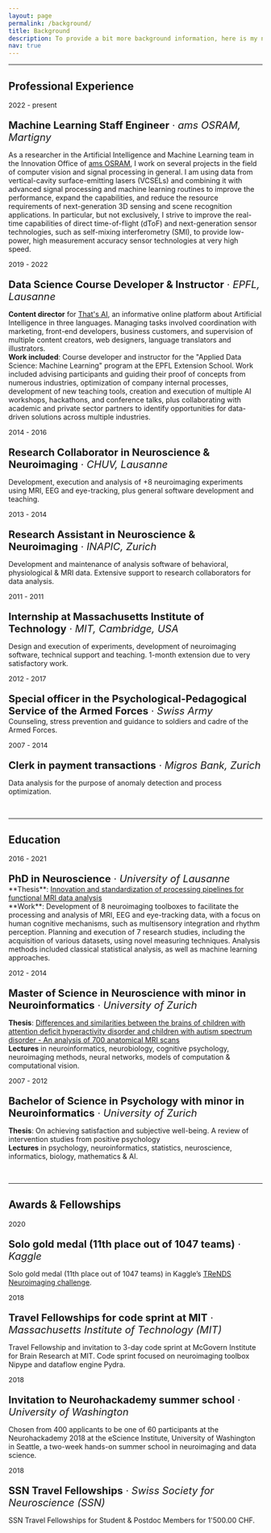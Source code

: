 ```yaml
---
layout: page
permalink: /background/
title: Background
description: To provide a bit more background information, here is my not so straightforward path through the academic and professional world.
nav: true
---
```

___
## Professional Experience

<p style="font-size:0.85rem; margin-bottom: 0">2022 - present</p>
<p style="font-size:1.25rem; margin-bottom: 0"><b>Machine Learning Staff Engineer</b> · <i>ams OSRAM, Martigny</i></p>

As a researcher in the Artificial Intelligence and Machine Learning team in the Innovation Office of <a href="https://ams-osram.com/">ams OSRAM</a>, I work on several projects in the field of computer vision and signal processing in general. I am using data from vertical-cavity surface-emitting lasers (VCSELs) and combining it with advanced signal processing and machine learning routines to improve the performance, expand the capabilities, and reduce the resource requirements of next-generation 3D sensing and scene recognition applications. In particular, but not exclusively, I strive to improve the real-time capabilities of direct time-of-flight (dToF) and next-generation sensor technologies, such as self-mixing interferometry (SMI), to provide low-power, high measurement accuracy sensor technologies at very high speed.

<p style="font-size:0.85rem; margin-bottom: 0">2019 - 2022</p>
<p style="font-size:1.25rem; margin-bottom: 0"><b>Data Science Course Developer & Instructor</b> · <i>EPFL, Lausanne</i></p>

**Content director** for <a href="https://www.thats-ai.org/">That's AI</a>, an informative online platform about Artificial Intelligence in three languages. Managing tasks involved coordination with marketing, front-end developers, business customers, and supervision of multiple content creators, web designers, language translators and illustrators.<br>**Work included**: Course developer and instructor for the "Applied Data Science: Machine Learning" program at the EPFL Extension School. Work included advising participants and guiding their proof of concepts from numerous industries, optimization of company internal processes, development of new teaching tools, creation and execution of multiple AI workshops, hackathons, and conference talks, plus collaborating with academic and private sector partners to identify opportunities for data-driven solutions across multiple industries.

<p style="font-size:0.85rem; margin-bottom: 0">2014 - 2016</p>
<p style="font-size:1.25rem; margin-bottom: 0"><b>Research Collaborator in Neuroscience & Neuroimaging</b> · <i>CHUV, Lausanne</i></p>

Development, execution and analysis of +8 neuroimaging experiments using MRI, EEG and eye-tracking, plus general software development and teaching.

<p style="font-size:0.85rem; margin-bottom: 0">2013 - 2014</p>
<p style="font-size:1.25rem; margin-bottom: 0"><b>Research Assistant in Neuroscience & Neuroimaging</b> · <i>INAPIC, Zurich</i></p>

Development and maintenance of analysis software of behavioral, physiological & MRI data. Extensive support to research collaborators for data analysis.

<p style="font-size:0.85rem; margin-bottom: 0">2011 - 2011</p>
<p style="font-size:1.25rem; margin-bottom: 0"><b>Internship at Massachusetts Institute of Technology</b> · <i>MIT, Cambridge, USA</i></p>

Design and execution of experiments, development of neuroimaging software, technical support and teaching. 1-month extension due to very satisfactory work.

<p style="font-size:0.85rem; margin-bottom: 0">2012 - 2017</p>
<p style="font-size:1.25rem; margin-bottom: 0"><b>Special officer in the Psychological-Pedagogical Service of the Armed Forces</b> · <i>Swiss Army</i></p>
Counseling, stress prevention and guidance to soldiers and cadre of the Armed Forces.

<p style="font-size:0.85rem; margin-bottom: 0">2007 - 2014</p>
<p style="font-size:1.25rem; margin-bottom: 0"><b>Clerk in payment transactions</b> · <i>Migros Bank, Zurich</i></p>

Data analysis for the purpose of anomaly detection and process optimization.

<br>

___
## Education

<p style="font-size:0.85rem; margin-bottom: 0">2016 - 2021</p>
<p style="font-size:1.25rem; margin-bottom: 0"><b>PhD in Neuroscience</b> · <i>University of Lausanne</i></p>
**Thesis**: <a href="/assets/pdf/Thesis_2021_PhD_Notter.pdf">Innovation and standardization of processing pipelines for functional MRI data analysis</a><br>**Work**: Development of 8 neuroimaging toolboxes to facilitate the processing and analysis of MRI, EEG and eye-tracking data, with a focus on human cognitive mechanisms, such as multisensory integration and rhythm perception. Planning and execution of 7 research studies, including the acquisition of various datasets, using novel measuring techniques. Analysis methods included classical statistical analysis, as well as machine learning approaches.

<p style="font-size:0.85rem; margin-bottom: 0">2012 - 2014</p>
<p style="font-size:1.25rem; margin-bottom: 0"><b>Master of Science in Neuroscience with minor in Neuroinformatics</b> · <i>University of Zurich</i></p>

**Thesis**: <a href="/assets/pdf/Thesis_2014_Master_Notter.pdf">Differences and similarities between the brains of children with attention deficit hyperactivity disorder and children with autism spectrum disorder - An analysis of 700 anatomical MRI scans</a><br>**Lectures** in neuroinformatics, neurobiology, cognitive psychology, neuroimaging methods, neural networks, models of computation & computational vision.

<p style="font-size:0.85rem; margin-bottom: 0">2007 - 2012</p>
<p style="font-size:1.25rem; margin-bottom: 0"><b>Bachelor of Science in Psychology with minor in Neuroinformatics</b> · <i>University of Zurich</i></p>

**Thesis**: On achieving satisfaction and subjective well-being. A review of intervention studies from positive psychology<br>**Lectures** in psychology, neuroinformatics, statistics, neuroscience, informatics, biology, mathematics & AI.

<br>

___
## Awards & Fellowships

<p style="font-size:0.85rem; margin-bottom: 0">2020</p>
<p style="font-size:1.25rem; margin-bottom: 0"><b>Solo gold medal (11th place out of 1047 teams)</b> · <i>Kaggle</i></p>

Solo gold medal (11th place out of 1047 teams) in Kaggle’s [TReNDS Neuroimaging challenge](https://www.kaggle.com/c/trends-assessment-prediction/leaderboard).

<p style="font-size:0.85rem; margin-bottom: 0">2018</p>
<p style="font-size:1.25rem; margin-bottom: 0"><b>Travel Fellowships for code sprint at MIT</b> · <i>Massachusetts Institute of Technology (MIT)</i></p>

Travel Fellowship and invitation to 3-day code sprint at McGovern Institute for Brain Research at MIT. Code sprint focused on neuroimaging toolbox Nipype and dataflow engine Pydra.

<p style="font-size:0.85rem; margin-bottom: 0">2018</p>
<p style="font-size:1.25rem; margin-bottom: 0"><b>Invitation to Neurohackademy summer school</b> · <i>University of Washington</i></p>

Chosen from 400 applicants to be one of 60 participants at the Neurohackademy 2018 at the eScience Institute, University of Washington in Seattle, a two-week hands-on summer school in neuroimaging and data science.

<p style="font-size:0.85rem; margin-bottom: 0">2018</p>
<p style="font-size:1.25rem; margin-bottom: 0"><b>SSN Travel Fellowships</b> · <i>Swiss Society for Neuroscience (SSN)</i></p>

SSN Travel Fellowships for Student & Postdoc Members for 1'500.00 CHF.
